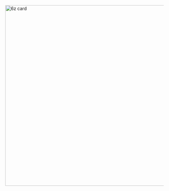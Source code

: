 <img width="2125" height="575" alt="6z card" src="https://github.com/user-attachments/assets/179b178c-25ce-4fcc-ba40-0209ff26f87c" />
